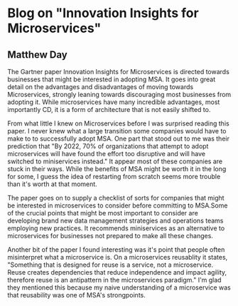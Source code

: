 # Blog on "Innovation Insights for Microservices"
## Matthew Day

The Gartner paper Innovation Insights for Microservices is directed towards businesses that might be interested in adopting MSA. It goes into great detail on the advantages and disadvantages of moving towards Microservices, strongly leaning towards discouraging most businesses from adopting it. While microservices have many incredible advantages, most importantly CD, it is a form of architecture that is not easily shifted to. 

From what little I knew on Microservices before I was surprised reading this paper. I never knew what a large transition some companies would have to make to to successfully adopt MSA. One part that stood out to me was their prediction that "By 2022, 70% of organizations that attempt to adopt microservices will have found the effort too disruptive and will have switched to miniservices instead." It appear most of these companies are stuck in their ways. While the benefits of MSA might be worth it in the long for some, I guess the idea of restarting from scratch seems more trouble than it's worth at that moment.

The paper goes on to supply a checklist of sorts for companies that might be interested in microservices to consider before committing to MSA.Some of the crucial points that might be most important to consider are developing brand new data management strategies and operations teams employing new practices. It recommends miniservices as an alternative to microservices for businesses not prepared to make all these changes.

Another bit of the paper I found interesting was it's point that people often misinterpret what a microservice is. On a microservices reusablity it states, "Something that is designed for reuse is a service, not a microservice. Reuse creates dependencies that reduce independence and impact agility, therefore reuse is an antipattern in the microservices paradigm." I'm glad they mentioned this because my naive understanding of a microservice was that reusability was one of MSA's strongpoints. 
